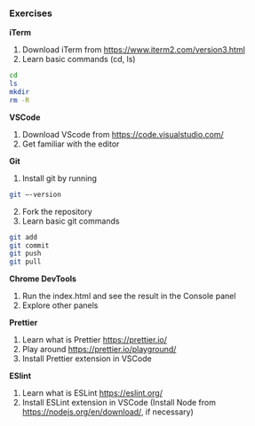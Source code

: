 ### Exercises

**iTerm**

1. Download iTerm from https://www.iterm2.com/version3.html
2. Learn basic commands (cd, ls)

```bash
cd
ls
mkdir
rm -R
```

**VSCode**

1. Download VScode from https://code.visualstudio.com/
2. Get familiar with the editor

**Git**

1. Install git by running

```bash
git –-version
```

2. Fork the repository
3. Learn basic git commands

```bash
git add
git commit
git push
git pull
```

**Chrome DevTools**

1. Run the index.html and see the result in the Console panel
2. Explore other panels

**Prettier**

1. Learn what is Prettier https://prettier.io/
2. Play around https://prettier.io/playground/
3. Install Prettier extension in VSCode

**ESlint**

1. Learn what is ESLint https://eslint.org/
2. Install ESLint extension in VSCode (Install Node from https://nodejs.org/en/download/, if necessary)
